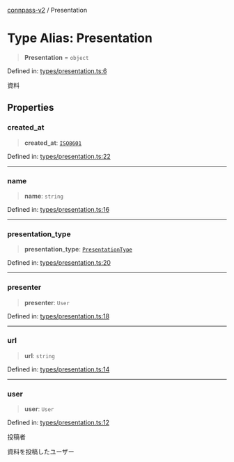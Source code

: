 [connpass-v2](../wiki/globals) / Presentation

# Type Alias: Presentation

> **Presentation** = `object`

Defined in: [types/presentation.ts:6](https://github.com/ryohidaka/node-connpass/blob/498bb7569eeb752a9c8dac2ec862504840e66957/src/types/presentation.ts#L6)

資料

## Properties

### created\_at

> **created\_at**: [`ISO8601`](../wiki/TypeAlias.ISO8601)

Defined in: [types/presentation.ts:22](https://github.com/ryohidaka/node-connpass/blob/498bb7569eeb752a9c8dac2ec862504840e66957/src/types/presentation.ts#L22)

***

### name

> **name**: `string`

Defined in: [types/presentation.ts:16](https://github.com/ryohidaka/node-connpass/blob/498bb7569eeb752a9c8dac2ec862504840e66957/src/types/presentation.ts#L16)

***

### presentation\_type

> **presentation\_type**: [`PresentationType`](../wiki/Enumeration.PresentationType)

Defined in: [types/presentation.ts:20](https://github.com/ryohidaka/node-connpass/blob/498bb7569eeb752a9c8dac2ec862504840e66957/src/types/presentation.ts#L20)

***

### presenter

> **presenter**: `User`

Defined in: [types/presentation.ts:18](https://github.com/ryohidaka/node-connpass/blob/498bb7569eeb752a9c8dac2ec862504840e66957/src/types/presentation.ts#L18)

***

### url

> **url**: `string`

Defined in: [types/presentation.ts:14](https://github.com/ryohidaka/node-connpass/blob/498bb7569eeb752a9c8dac2ec862504840e66957/src/types/presentation.ts#L14)

***

### user

> **user**: `User`

Defined in: [types/presentation.ts:12](https://github.com/ryohidaka/node-connpass/blob/498bb7569eeb752a9c8dac2ec862504840e66957/src/types/presentation.ts#L12)

投稿者

資料を投稿したユーザー
